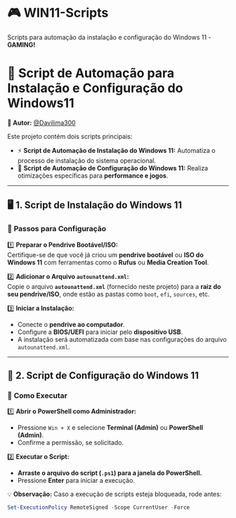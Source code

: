 # 🎮 WIN11-Scripts  
Scripts para automação da instalação e configuração do Windows 11 - **GAMING!**  

# 🚀 **Script de Automação para Instalação e Configuração do Windows11**  

**👤 Autor:** [@Davilima300](#)  

Este projeto contém dois scripts principais:  
- ⚡ **Script de Automação de Instalação do Windows 11:** Automatiza o processo de instalação do sistema operacional.  
- 🎯 **Script de Automação de Configuração do Windows 11:** Realiza otimizações específicas para **performance e jogos**.  

---  

## 🖥️ **1. Script de Instalação do Windows 11**  

### 🔧 **Passos para Configuração**  

1️⃣ **Preparar o Pendrive Bootável/ISO:**  
   Certifique-se de que você já criou um **pendrive bootável** ou **ISO do Windows 11** com ferramentas como o **Rufus** ou **Media Creation Tool**.  

2️⃣ **Adicionar o Arquivo `autounattend.xml`:**  
   Copie o arquivo **`autounattend.xml`** (fornecido neste projeto) para a **raiz do seu pendrive/ISO**, onde estão as pastas como `boot`, `efi`, `sources`, etc.  

3️⃣ **Iniciar a Instalação:**  
   - Conecte o **pendrive ao computador**.  
   - Configure a **BIOS/UEFI** para iniciar pelo **dispositivo USB**.  
   - A instalação será automatizada com base nas configurações do arquivo `autounattend.xml`.  

---

## 🚀 **2. Script de Configuração do Windows 11**  

### 📌 **Como Executar**  

1️⃣ **Abrir o PowerShell como Administrador:**  
   - Pressione `Win + X` e selecione **Terminal (Admin)** ou **PowerShell (Admin)**.  
   - Confirme a permissão, se solicitado.  

2️⃣ **Executar o Script:**  
   - **Arraste o arquivo do script (`.ps1`) para a janela do PowerShell.**  
   - Pressione **Enter** para iniciar a execução.  

💡 **Observação:** Caso a execução de scripts esteja bloqueada, rode antes:  
   ```powershell
   Set-ExecutionPolicy RemoteSigned -Scope CurrentUser -Force
